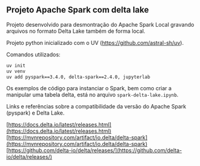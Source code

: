 ## Projeto Apache Spark com delta lake

Projeto desenvolvido para desmontração do Apache Spark Local gravando arquivos no formato Delta Lake também de forma local.

Projeto python inicializado com o UV (https://github.com/astral-sh/uv).

Comandos utilizados:

```bash copy
uv init
uv venv
uv add pyspark==3.4.0, delta-spark==2.4.0, jupyterlab
```

Os exemplos de código para instanciar o Spark, bem como criar a manipular uma tabela delta, está no arquivo `spark-delta-lake.ipynb`.

Links e referências sobre a compatibilidade da versão do Apache Spark (pyspark) e Delta Lake.

[https://docs.delta.io/latest/releases.html](https://docs.delta.io/latest/releases.html)
[https://mvnrepository.com/artifact/io.delta/delta-spark](https://mvnrepository.com/artifact/io.delta/delta-spark)
[https://github.com/delta-io/delta/releases/](https://github.com/delta-io/delta/releases/)

